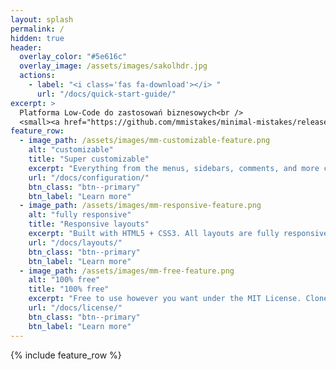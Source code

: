```yaml
---
layout: splash
permalink: /
hidden: true
header:
  overlay_color: "#5e616c"
  overlay_image: /assets/images/sakolhdr.jpg
  actions:
    - label: "<i class='fas fa-download'></i> "
      url: "/docs/quick-start-guide/"
excerpt: >
  Platforma Low-Code do zastosowań biznesowych<br />
  <small><a href="https://github.com/mmistakes/minimal-mistakes/releases/tag/4.24.0">Najnowsze wydanie v3.2</a></small>
feature_row:
  - image_path: /assets/images/mm-customizable-feature.png
    alt: "customizable"
    title: "Super customizable"
    excerpt: "Everything from the menus, sidebars, comments, and more can be configured or set with YAML Front Matter."
    url: "/docs/configuration/"
    btn_class: "btn--primary"
    btn_label: "Learn more"
  - image_path: /assets/images/mm-responsive-feature.png
    alt: "fully responsive"
    title: "Responsive layouts"
    excerpt: "Built with HTML5 + CSS3. All layouts are fully responsive with helpers to augment your content."
    url: "/docs/layouts/"
    btn_class: "btn--primary"
    btn_label: "Learn more"
  - image_path: /assets/images/mm-free-feature.png
    alt: "100% free"
    title: "100% free"
    excerpt: "Free to use however you want under the MIT License. Clone it, fork it, customize it... whatever!"
    url: "/docs/license/"
    btn_class: "btn--primary"
    btn_label: "Learn more"      
---
```


{% include feature_row %}
